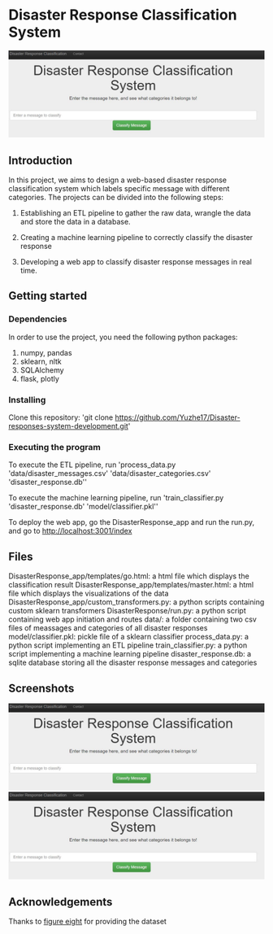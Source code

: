 # Disaster Response Classification System

![homepage](web_app_screenshots/homepage.JPG)

## Introduction

In this project, we aims to design a web-based disaster response classification system which labels
specific message with different categories. The projects can be divided into the following steps:

1. Establishing an ETL pipeline to gather the raw data, wrangle the data and store the data in a database.

2. Creating a machine learning pipeline to correctly classify the disaster response

3. Developing a web app to classify disaster response messages in real time.

## Getting started

### Dependencies

In order to use the project, you need the following python packages:
1. numpy, pandas
2. sklearn, nltk
3. SQLAlchemy
4. flask, plotly

### Installing

Clone this repository:
'git clone https://github.com/Yuzhe17/Disaster-responses-system-development.git'

### Executing the program
To execute the ETL pipeline, run 'process_data.py 'data/disaster_messages.csv' 'data/disaster_categories.csv' 'disaster_response.db''

To execute the machine learning pipeline, run 'train_classifier.py 'disaster_response.db' 'model/classifier.pkl''

To deploy the web app, go the DisasterResponse_app and run the run.py, and go to 
[http://localhost:3001/index](http://localhost:3001/index)

## Files
DisasterResponse_app/templates/go.html: a html file which displays the classification result
DisasterResponse_app/templates/master.html: a html file which displays the visualizations of the data
DisasterResponse_app/custom_transformers.py: a python scripts containing custom sklearn transformers
DisasterResponse/run.py: a python script containing web app initiation and routes
data/: a folder containing two csv files of meassages and categories of all disaster responses
model/classifier.pkl: pickle file of a sklearn classifier
process_data.py: a python script implementing an ETL pipeline
train_classifier.py: a python script implementing a machine learning pipeline
disaster_response.db: a sqlite database storing all the disaster response messages and categories

## Screenshots
![homepage](web_app_screenshots\homepage.JPG)
![classification](web_app_screenshots\homepage.JPG)

## Acknowledgements
Thanks to [figure eight](https://appen.com/) for providing the dataset













